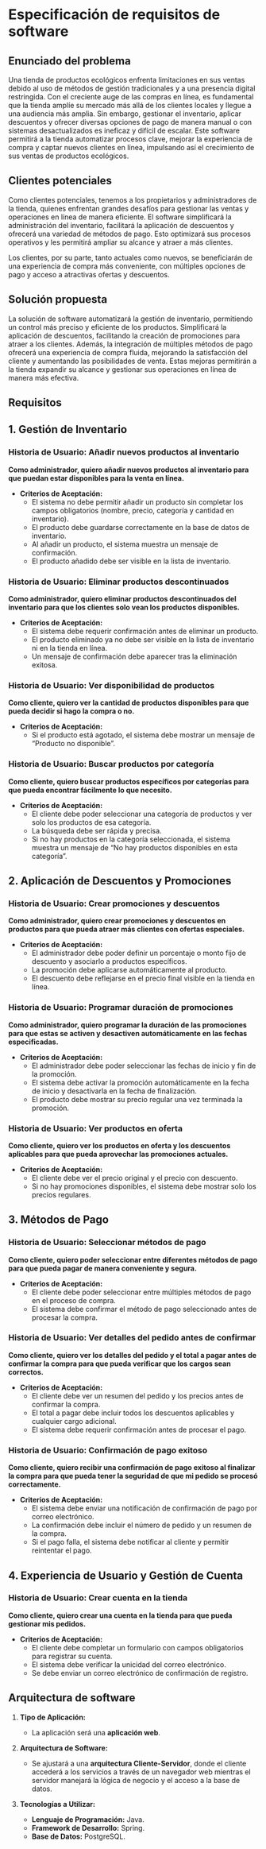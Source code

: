 # Especificación de requisitos de software

## Enunciado del problema

Una tienda de productos ecológicos enfrenta limitaciones en sus ventas debido al uso de métodos de gestión tradicionales y a una presencia digital restringida. Con el creciente auge de las compras en línea, es fundamental que la tienda amplíe su mercado más allá de los clientes locales y llegue a una audiencia más amplia. Sin embargo, gestionar el inventario, aplicar descuentos y ofrecer diversas opciones de pago de manera manual o con sistemas desactualizados es ineficaz y difícil de escalar. Este software permitirá a la tienda automatizar procesos clave, mejorar la experiencia de compra y captar nuevos clientes en línea, impulsando así el crecimiento de sus ventas de productos ecológicos.

## Clientes potenciales

Como clientes potenciales, tenemos a los propietarios y administradores de la tienda, quienes enfrentan grandes desafíos para gestionar las ventas y operaciones en línea de manera eficiente. El software simplificará la administración del inventario, facilitará la aplicación de descuentos y ofrecerá una variedad de métodos de pago. Esto optimizará sus procesos operativos y les permitirá ampliar su alcance y atraer a más clientes.

Los clientes, por su parte, tanto actuales como nuevos, se beneficiarán de una experiencia de compra más conveniente, con múltiples opciones de pago y acceso a atractivas ofertas y descuentos.

## Solución propuesta

La solución de software automatizará la gestión de inventario, permitiendo un control más preciso y eficiente de los productos. Simplificará la aplicación de descuentos, facilitando la creación de promociones para atraer a los clientes. Además, la integración de múltiples métodos de pago ofrecerá una experiencia de compra fluida, mejorando la satisfacción del cliente y aumentando las posibilidades de venta. Estas mejoras permitirán a la tienda expandir su alcance y gestionar sus operaciones en línea de manera más efectiva.

## Requisitos

## 1. Gestión de Inventario

### Historia de Usuario: Añadir nuevos productos al inventario

**Como administrador, quiero añadir nuevos productos al inventario para que puedan estar disponibles para la venta en línea.**

- **Criterios de Aceptación:**
  - El sistema no debe permitir añadir un producto sin completar los campos obligatorios (nombre, precio, categoría y cantidad en inventario).
  - El producto debe guardarse correctamente en la base de datos de inventario.
  - Al añadir un producto, el sistema muestra un mensaje de confirmación.
  - El producto añadido debe ser visible en la lista de inventario.

### Historia de Usuario: Eliminar productos descontinuados

**Como administrador, quiero eliminar productos descontinuados del inventario para que los clientes solo vean los productos disponibles.**

- **Criterios de Aceptación:**
  - El sistema debe requerir confirmación antes de eliminar un producto.
  - El producto eliminado ya no debe ser visible en la lista de inventario ni en la tienda en línea.
  - Un mensaje de confirmación debe aparecer tras la eliminación exitosa.

### Historia de Usuario: Ver disponibilidad de productos

**Como cliente, quiero ver la cantidad de productos disponibles para que pueda decidir si hago la compra o no.**

- **Criterios de Aceptación:**
  - Si el producto está agotado, el sistema debe mostrar un mensaje de “Producto no disponible”.

### Historia de Usuario: Buscar productos por categoría

**Como cliente, quiero buscar productos específicos por categorías para que pueda encontrar fácilmente lo que necesito.**

- **Criterios de Aceptación:**
  - El cliente debe poder seleccionar una categoría de productos y ver solo los productos de esa categoría.
  - La búsqueda debe ser rápida y precisa.
  - Si no hay productos en la categoría seleccionada, el sistema muestra un mensaje de “No hay productos disponibles en esta categoría”.

## 2. Aplicación de Descuentos y Promociones

### Historia de Usuario: Crear promociones y descuentos

**Como administrador, quiero crear promociones y descuentos en productos para que pueda atraer más clientes con ofertas especiales.**

- **Criterios de Aceptación:**
  - El administrador debe poder definir un porcentaje o monto fijo de descuento y asociarlo a productos específicos.
  - La promoción debe aplicarse automáticamente al producto.
  - El descuento debe reflejarse en el precio final visible en la tienda en línea.

### Historia de Usuario: Programar duración de promociones

**Como administrador, quiero programar la duración de las promociones para que estas se activen y desactiven automáticamente en las fechas especificadas.**

- **Criterios de Aceptación:**
  - El administrador debe poder seleccionar las fechas de inicio y fin de la promoción.
  - El sistema debe activar la promoción automáticamente en la fecha de inicio y desactivarla en la fecha de finalización.
  - El producto debe mostrar su precio regular una vez terminada la promoción.

### Historia de Usuario: Ver productos en oferta

**Como cliente, quiero ver los productos en oferta y los descuentos aplicables para que pueda aprovechar las promociones actuales.**

- **Criterios de Aceptación:**
  - El cliente debe ver el precio original y el precio con descuento.
  - Si no hay promociones disponibles, el sistema debe mostrar solo los precios regulares.

## 3. Métodos de Pago

### Historia de Usuario: Seleccionar métodos de pago

**Como cliente, quiero poder seleccionar entre diferentes métodos de pago para que pueda pagar de manera conveniente y segura.**

- **Criterios de Aceptación:**
  - El cliente debe poder seleccionar entre múltiples métodos de pago en el proceso de compra.
  - El sistema debe confirmar el método de pago seleccionado antes de procesar la compra.

### Historia de Usuario: Ver detalles del pedido antes de confirmar

**Como cliente, quiero ver los detalles del pedido y el total a pagar antes de confirmar la compra para que pueda verificar que los cargos sean correctos.**

- **Criterios de Aceptación:**
  - El cliente debe ver un resumen del pedido y los precios antes de confirmar la compra.
  - El total a pagar debe incluir todos los descuentos aplicables y cualquier cargo adicional.
  - El sistema debe requerir confirmación antes de procesar el pago.

### Historia de Usuario: Confirmación de pago exitoso

**Como cliente, quiero recibir una confirmación de pago exitoso al finalizar la compra para que pueda tener la seguridad de que mi pedido se procesó correctamente.**

- **Criterios de Aceptación:**
  - El sistema debe enviar una notificación de confirmación de pago por correo electrónico.
  - La confirmación debe incluir el número de pedido y un resumen de la compra.
  - Si el pago falla, el sistema debe notificar al cliente y permitir reintentar el pago.

## 4. Experiencia de Usuario y Gestión de Cuenta

### Historia de Usuario: Crear cuenta en la tienda

**Como cliente, quiero crear una cuenta en la tienda para que pueda gestionar mis pedidos.**

- **Criterios de Aceptación:**
  - El cliente debe completar un formulario con campos obligatorios para registrar su cuenta.
  - El sistema debe verificar la unicidad del correo electrónico.
  - Se debe enviar un correo electrónico de confirmación de registro.

## Arquitectura de software

1. **Tipo de Aplicación:**
   - La aplicación será una **aplicación web**.

2. **Arquitectura de Software:**
   - Se ajustará a una **arquitectura Cliente-Servidor**, donde el cliente accederá a los servicios a través de un navegador web mientras el servidor manejará la lógica de negocio y el acceso a la base de datos.

3. **Tecnologías a Utilizar:**
   - **Lenguaje de Programación:** Java.
   - **Framework de Desarrollo:** Spring.
   - **Base de Datos:** PostgreSQL.
